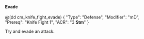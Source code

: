 #### Evade

@(dd cm_knife_fight_evade)
{ "Type": "Defense",
	"Modifier": "mD",
	"Prereq": "Knife Fight 1",
	"ACR": "3 **Stm**"
}

Try and evade an attack.
